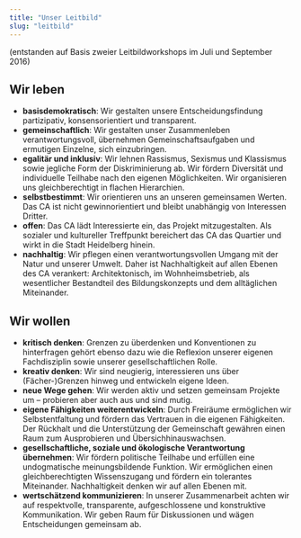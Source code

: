 ```yaml
---
title: "Unser Leitbild"
slug: "leitbild"
---
```


(entstanden auf Basis zweier Leitbildworkshops im Juli und September 2016)

## Wir leben
* __basisdemokratisch__: Wir gestalten unsere Entscheidungsfindung partizipativ, konsensorientiert und transparent.
* __gemeinschaftlich__: Wir gestalten unser Zusammenleben verantwortungsvoll, übernehmen Gemeinschaftsaufgaben und ermutigen Einzelne, sich einzubringen.
* __egalitär und inklusiv__: Wir lehnen Rassismus, Sexismus und Klassismus sowie jegliche Form der Diskriminierung ab. Wir fördern Diversität und individuelle Teilhabe nach den eigenen Möglichkeiten. Wir organisieren uns gleichberechtigt in flachen Hierarchien.
* __selbstbestimmt__: Wir orientieren uns an unseren gemeinsamen Werten. Das CA ist nicht gewinnorientiert und bleibt unabhängig von Interessen Dritter.
* __offen__: Das CA lädt Interessierte ein, das Projekt mitzugestalten. Als sozialer und kultureller Treffpunkt bereichert das CA das Quartier und wirkt in die Stadt Heidelberg hinein.
* __nachhaltig__: Wir pflegen einen verantwortungsvollen Umgang mit der Natur und unserer Umwelt. Daher ist Nachhaltigkeit auf allen Ebenen des CA verankert: Architektonisch, im Wohnheimsbetrieb, als wesentlicher Bestandteil des Bildungskonzepts und dem alltäglichen Miteinander.

## Wir wollen
* __kritisch denken__: Grenzen zu überdenken und Konventionen zu hinterfragen gehört ebenso dazu wie die Reflexion unserer eigenen Fachdisziplin sowie unserer gesellschaftlichen Rolle.
* __kreativ denken__: Wir sind neugierig, interessieren uns über (Fächer-)Grenzen hinweg und entwickeln eigene Ideen.
* __neue Wege gehen__: Wir werden aktiv und setzen gemeinsam Projekte um – probieren aber auch aus und sind mutig.
* __eigene Fähigkeiten weiterentwickeln__: Durch Freiräume ermöglichen wir Selbstentfaltung und fördern das Vertrauen in die eigenen Fähigkeiten. Der Rückhalt und die Unterstützung der Gemeinschaft gewähren einen Raum zum Ausprobieren und Übersichhinauswachsen.
* __gesellschaftliche, soziale und ökologische Verantwortung übernehmen__: Wir fördern politische Teilhabe und erfüllen eine undogmatische meinungsbildende Funktion. Wir ermöglichen einen gleichberechtigten Wissenszugang und fördern ein tolerantes Miteinander. Nachhaltigkeit denken wir auf allen Ebenen mit.
* __wertschätzend kommunizieren__: In unserer Zusammenarbeit achten wir auf respektvolle, transparente, aufgeschlossene und konstruktive Kommunikation. Wir geben Raum für Diskussionen und wägen Entscheidungen gemeinsam ab.
